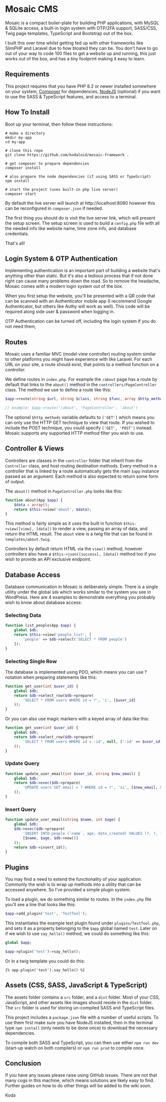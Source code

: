 # Mosaic CMS

Mosaic is a compact boiler-plate for building PHP applications, with MySQL & 
SQLite access, a built-in login system with OTP/2FA support, SASS/CSS, Twig 
page templates, TypeScript and Bootstrap out of the box.

I built this over time whilst getting fed up with other frameworks like SlimPHP
and Laravel due to how bloated they can be. You don't have to go out of your way
to code 100 files to get a website up and running, this just works out of the
box, and has a tiny footprint making it easy to learn.

## Requirements

This project requires that you have PHP 8.2 or newer installed somewhere on
your system, [Composer](https://getcomposer.org/) for dependencies, 
[NodeJS](https://nodejs.org/en/download) (optional) if you want to use the 
SASS & TypeScript features, and access 
to a terminal. 

## How To Install

Boot up your terminal, then follow these instructions:

```shell
# make a directory
mkdir my-app
cd my-app

# clone this repo
git clone https://github.com/kodaloid/mosaic-framework .

# get composer to prepare dependencies
composer install

# also prepare the node dependencies (if using SASS or TypeScript)
npm install

# start the project (uses built-in php live server)
composer start
```

By default the live server will launch at http://localhost:8080 however this can
be reconfigured in `composer.json` if needed.

The first thing you should do is visit the live server link, which will present
the setup screen. The setup screen is used to build a `config.php` file with all
the needed info like website name, time zone info, and database credentials.

That's all!

## Login System & OTP Authentication

Implementing authentication is an important part of building a website that's
anything other than static. But it's also a tedious process that if not done
right can cause many problems down the road. So to remove the headache, Mosaic
comes with a modern login system out of the box.

When you first setup the website, you'll be presented with a QR code that can be
scanned with an Authenticator mobile app (I recommend Google Authenticator,
but others like Authy will work as well). This code will be required along side
user & password when logging in.

OTP Authentication can be turned off, including the login system if you do not
need them,

## Routes

Mosaic uses a familiar MVC (model view controller) routing system similar to 
other platforms you might have experience with like Laravel. For each URL on
your site, a route should exist, that points to a method function on a controller.

We define routes in `index.php`. For example the `/about` page has a route by
default that links to the `about()` method in the `controllers/PageController` 
class. The method we use to define a route like this:

```php
$app->route(string $url, string $class, string $func, array $http_methods)

// example: $app->route('/about', 'PageController', 'about')
```

The optional `$http_methods` variable defaults to `['GET']` which means you can 
only use the HTTP GET technique to view that route. If you wished to include the 
POST technique, you could specify `['GET', 'POST']` instead. Mosaic supports any 
supported HTTP method filter you wish to use.




## Controller & Views

Controllers are classes in the `controller` folder that inherit from the `Controller` class, and host routing destination methods. Every method in a controller that is 
linked by a route automatically gets the main `$app` instance passed as an argument.
Each method is also expected to return some form of output.

The `about()` method in `PageController.php` looks like this:

```php
function about(App $app) {
	$data = array();
	return $this->view('about', $data);
}
```

This method is fairly simple as it uses the built in function `$this->view([view], [data])` to render a view, passing an array of data, and return the HTML result. The `about`
view is a twig file that can be found in `templates/about.twig`.

Controllers by default return HTML via the `view()` method, however controllers
also have a `$this->json([success], [data])` method too if you wish to provide
an API exclusive endpoint.

## Database Access

Database communication in Mosaic is deliberately simple. There is a single utility
under the global `$db` which works similar to the system you see in WordPress. Here
are 4 examples to demonstrate everything you probably wish to know about database
access:

### Selecting Data

```php
function list_people(App $app) {
	global $db;
	return $this->view('people_list', [
		'people' => $db->select('SELECT * FROM people')
	]);
}
```

### Selecting Single Row

The database is implemented using PDO, which means you can use ? notation when
preparing statements like this:

```php
function get_user(int $user_id) {
	global $db;
	return $db->select_row($db->prepare(
		'SELECT * FROM users WHERE id = ?', 'i', [$user_id]
	));
}
```

Or you can also use magic markers with a keyed array of data like this:

```php
function get_user(int $user_id) {
	global $db;
	return $db->select_row($db->prepare(
		'SELECT * FROM users WHERE id = :id', null, [':id' => $user_id]
	));
}
```


### Update Query

```php
function update_user_email(int $user_id, string $new_email) {
	global $db;
	return $db->exec($db->prepare(
		'UPDATE users SET email = ? WHERE id = ?', 'si', [$new_email, $user_id]
	));
}
```

### Insert Query

```php
function update_user_email(string $name, int $age) {
	global $db;
	$db->exec($db->prepare(
		'INSERT INTO people (`name`, age, date_created) VALUES (?, ?, ?)', 'sis',
		[$name, $age, $db->now()]
	));
	return $db->insert_id();
}
```

## Plugins

You may find a need to extend the functionality of your application. Commonly 
the wish is to wrap up methods into a utility that can be accessed anywhere. So 
I've provided a simple plugin system.

To load a plugin, we do something similar to routes. In the `index.php` file 
you'll see a line that looks like this:

```php
$app->add_plugin('test', 'TestTool');
```

This instantiates the example test plugin found under `plugins/TestTool.php`, 
and sets it as a property belonging to the `$app` global named `test`. Later on 
if we wish to use `say_hello()` method, we could do something like this:

```php
global $app;

$app->plugin('test')->say_hello();
```

Or in a twig template you could do this:

```twig
{% app.plugin('test').say_hello() %}
```

## Assets (CSS, SASS, JavaScript & TypeScript)

The assets folder contains a `src` folder, and a `dist` folder. Most of your CSS, 
JavaScript, and other assets like images should reside in the `dist` folder. The
`src` folder is used for storing un-compiled SASS and TypeScript files.

This project includes a `package.json` file with a number of useful scripts. To
use them first make sure you have NodeJS installed, then in the terminal type `npm install` (only needs to be done once) to download the necessary dependencies.

To compile both SASS and TypeScript, you can then use either `npm run dev` (start-up watch on both compilers) or `npm run prod` to compile once.


## Conclusion

If you have any issues please raise using GitHub issues. There are not that many
cogs in this machine, which means solutions are likely easy to find. Further guides
on how to do other things will be added to the wiki soon.

Koda
